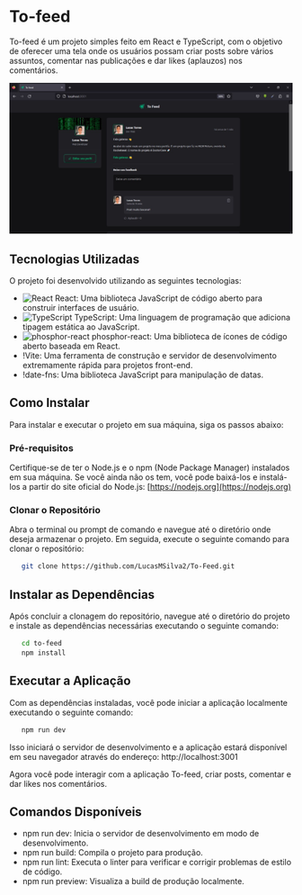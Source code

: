# To-feed
   To-feed é um projeto simples feito em React e TypeScript, com o objetivo de oferecer uma tela onde os usuários possam criar posts sobre vários assuntos, comentar nas publicações e dar likes (aplauzos) nos comentários.

   <div style="text-align: center;">
      <img src="src\assets\printTela.jpg" alt="Tela do To-feed" />
   </div>

## Tecnologias Utilizadas
   O projeto foi desenvolvido utilizando as seguintes tecnologias:

   - ![React](https://img.icons8.com/plasticine/50/000000/react.png) React: Uma biblioteca JavaScript de código aberto para construir interfaces de usuário.
   - ![TypeScript](https://img.icons8.com/color/50/000000/typescript.png) TypeScript: Uma linguagem de programação que adiciona tipagem estática ao JavaScript.
   - ![phosphor-react](https://img.icons8.com/pencil.png) phosphor-react: Uma biblioteca de ícones de código aberto baseada em React.
   - !Vite: Uma ferramenta de construção e servidor de desenvolvimento extremamente rápida para projetos front-end.
   - !date-fns: Uma biblioteca JavaScript para manipulação de datas.

## Como Instalar
   Para instalar e executar o projeto em sua máquina, siga os passos abaixo:

### Pré-requisitos
   Certifique-se de ter o Node.js e o npm (Node Package Manager) instalados em sua máquina. Se você ainda não os tem, você pode baixá-los e instalá-los a partir do site oficial do Node.js: [https://nodejs.org](https://nodejs.org)

### Clonar o Repositório
   Abra o terminal ou prompt de comando e navegue até o diretório onde deseja armazenar o projeto. Em seguida, execute o seguinte comando para clonar o repositório:

   ```bash
      git clone https://github.com/LucasMSilva2/To-Feed.git
   ```
## Instalar as Dependências
   Após concluir a clonagem do repositório, navegue até o diretório do projeto e instale as dependências necessárias executando o seguinte comando:

   ```bash
      cd to-feed
      npm install
   ```

## Executar a Aplicação

   Com as dependências instaladas, você pode iniciar a aplicação localmente executando o seguinte comando:

   ```bash
      npm run dev
   ```

   Isso iniciará o servidor de desenvolvimento e a aplicação estará disponível em seu navegador através do endereço: http://localhost:3001

   Agora você pode interagir com a aplicação To-feed, criar posts, comentar e dar likes nos comentários.

## Comandos Disponíveis

   * npm run dev: Inicia o servidor de desenvolvimento em modo de desenvolvimento.
   * npm run build: Compila o projeto para produção.
   * npm run lint: Executa o linter para verificar e corrigir problemas de estilo de código.
   * npm run preview: Visualiza a build de produção localmente.
